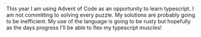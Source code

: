 This year I am using Advent of Code as an opportunity to learn typescript. I am not committing to solving every puzzle. My solutions are probably going to be inefficient. My use of the language is going to be rusty but hopefully as the days progress I'll be able to flex my typescript muscles!
